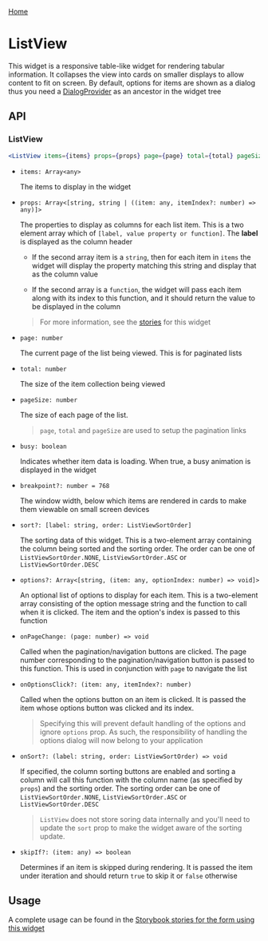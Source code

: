 [Home](../README.md)

# ListView

This widget is a responsive table-like widget for rendering tabular information. It collapses the
view into cards on smaller displays to allow content to fit on screen. By default, options for
items are shown as a dialog thus you need a [DialogProvider](dialog-provider.md) as an ancestor in
the widget tree

## API

### ListView

```jsx
<ListView items={items} props={props} page={page} total={total} pageSize={pageSize} sort={sort} busy={busy} options={options} breakpoint={breakpoint} onPageChange={onPageChange} onOptionsClick={onOptionsClick} onSort={onSort} skipIf={skipIf} />
```

-   `items: Array<any>`

    The items to display in the widget

-   `props: Array<[string, string | ((item: any, itemIndex?: number) => any)]>`

    The properties to display as columns for each list item. This is a two element array which
    of `[label, value property or function]`. The **label** is displayed as the column header

    -   If the second array item is a `string`, then for each item in `items` the widget will
        display the property matching this string and display that as the column value

    -   If the second array is a `function`, the widget will pass each item along with its index
        to this function, and it should return the value to be displayed in the column

    > For more information, see the [stories](../src/list/list-view/index.stories.tsx) for this
    > widget

-   `page: number`

    The current page of the list being viewed. This is for paginated lists

-   `total: number`

    The size of the item collection being viewed

-   `pageSize: number`

    The size of each page of the list.

    > `page`, `total` and `pageSize` are used to setup the pagination links

-   `busy: boolean`

    Indicates whether item data is loading. When true, a busy animation is displayed in the widget

-   `breakpoint?: number = 768`

    The window width, below which items are rendered in cards to make them viewable on small screen
    devices

-   `sort?: [label: string, order: ListViewSortOrder]`

    The sorting data of this widget. This is a two-element array containing the column being sorted
    and the sorting order. The order can be one of `ListViewSortOrder.NONE`,
    `ListViewSortOrder.ASC` or `ListViewSortOrder.DESC`

-   `options?: Array<[string, (item: any, optionIndex: number) => void]>`

    An optional list of options to display for each item. This is a two-element array consisting
    of the option message string and the function to call when it is clicked. The item and the
    option's index is passed to this function

-   `onPageChange: (page: number) => void`

    Called when the pagination/navigation buttons are clicked. The page number corresponding to the
    pagination/navigation button is passed to this function. This is used in conjunction with
    `page` to navigate the list

-   `onOptionsClick?: (item: any, itemIndex?: number)`

    Called when the options button on an item is clicked. It is passed the item whose options
    button was clicked and its index.

    > Specifying this will prevent default handling of the options and ignore `options` prop.
    > As such, the responsibility of handling the options dialog will now belong to your
    > application

-   `onSort?: (label: string, order: ListViewSortOrder) => void`

    If specified, the column sorting buttons are enabled and sorting a column will call this
    function with the column name (as specified by `props`) and the sorting order. The sorting
    order can be one of `ListViewSortOrder.NONE`, `ListViewSortOrder.ASC` or
    `ListViewSortOrder.DESC`

    > `ListView` does not store soring data internally and you'll need to update the `sort` prop
    > to make the widget aware of the sorting update.

-   `skipIf?: (item: any) => boolean`

    Determines if an item is skipped during rendering. It is passed the item under iteration and
    should return `true` to skip it or `false` otherwise 

## Usage

A complete usage can be found in the [Storybook stories for the form using this widget](../src/list/list-view/index.stories.tsx)